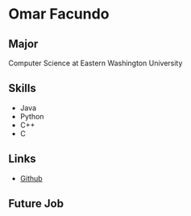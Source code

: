 # Omar Facundo

## Major
Computer Science at Eastern Washington University

## Skills 
* Java
* Python
* C++
* C

## Links
- [Github](github.com/omar5o9)

## Future Job

